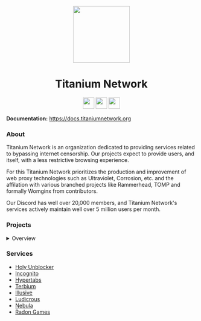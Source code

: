 <p align="center">
<kbd>
<img width="150px" src="https://avatars.githubusercontent.com/u/47227492">
</kbd>
</p>

<h1 align="center">Titanium Network</h1>

<p align="center">
<a href="https://discord.gg/unblock"><img height="30px" src="https://img.shields.io/badge/Discord-7289DA?style=for-the-badge&logo=discord&logoColor=white"><img></a>
<a href="https://twitter.com/TitaniumNetDev"><img height="30px" src="https://img.shields.io/badge/Twitter-1DA1F2?style=for-the-badge&logo=twitter&logoColor=white"><img></a>
<a href="https://reddit.com/r/TitaniumNetwork"><img height="30px" src="https://img.shields.io/badge/Reddit-FF4500?style=for-the-badge&logo=reddit&logoColor=white"><img></a>
</p>

**Documentation:** https://docs.titaniumnetwork.org

### About
Titanium Network is an organization dedicated to providing services related to bypassing internet censorship. Our projects expect to provide users, and itself, with a less restrictive browsing experience. 

For this Titanium Network prioritizes the production and improvement of web proxy technologies such as Ultraviolet, Corrosion, etc. and the affilation with various branched projects like Rammerhead, TOMP and formally Womginx from contributors. 

Our Discord has well over 20,000 members, and Titanium Network's services actively maintain well over 5 million users per month.

### Projects
<details>
<summary>Overview</summary>

#### Active
- [Ultraviolet](https://github.com/titaniumnetwork-dev/Ultraviolet)
- [Holy Unblocker](https://github.com/QuiteAFancyEmerald/Holy-Unblocker)
- [Incognito](https://github.com/caracal-js/Incognito)
- [Hypertabs](https://github.com/B3ATDROP3R/Hypertabs)
- [Ludicrous](https://github.com/titaniumnetwork-dev/Ludicrous)


#### Affiliated
- [Tomp Web Proxies (tomphttp)](https://github.com/tomphttp)
- [Rammerhead](https://github.com/binary-person/rammerhead)
- [Womginx](https://github.com/binary-person/womginx)
- [Holy Unblocker AIO](https://github.com/holy-unblocker/website-aio)

#### Old
- Corrosion
- Vanadium
- Reborn
- Alloy
- Resilience
- Via Unblocker (PyDodge)
- PyDodge B
- P2
- Pheonix Reborn
- Boardwalk
- TitaniumLite
- Powermouse
- Material Unblocker
- Chat-Utils (cursed)
- Muun
- [Athlon1600/php-proxy](https://github.com/Athlon1600/php-proxy)

</details>

### Services
- [Holy Unblocker](https://holyubofficial.net)
- [Incognito](https://incog.dev)
- [Hypertabs](https://hypertabs.cc)
- [Terbium](https://terbium.ga)
- [Illusive](https://illusive.app)
- [Ludicrous](https://ludicrous.icu)
- [Nebula](https://nebulaproxy.io)
- [Radon Games](https://radon.games)
